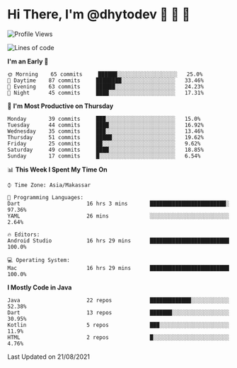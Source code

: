 # Hi There, I'm @dhytodev 👋 👋 👋

<!--
**DhytoDev/dhytodev** is a ✨ _special_ ✨ repository because its `README.md` (this file) appears on your GitHub profile.

Here are some ideas to get you started:

- 🔭 I’m currently working on ...
- 🌱 I’m currently learning ...
- 👯 I’m looking to collaborate on ...
- 🤔 I’m looking for help with ...
- 💬 Ask me about ...
- 📫 How to reach me: ...
- 😄 Pronouns: ...
- ⚡ Fun fact: ...
-->

<!--START_SECTION:waka-->
![Profile Views](http://img.shields.io/badge/Profile%20Views-1-blue)

![Lines of code](https://img.shields.io/badge/From%20Hello%20World%20I%27ve%20Written-283236%20lines%20of%20code-blue)

**I'm an Early 🐤** 

```text
🌞 Morning    65 commits     ██████░░░░░░░░░░░░░░░░░░░   25.0% 
🌆 Daytime    87 commits     ████████░░░░░░░░░░░░░░░░░   33.46% 
🌃 Evening    63 commits     ██████░░░░░░░░░░░░░░░░░░░   24.23% 
🌙 Night      45 commits     ████░░░░░░░░░░░░░░░░░░░░░   17.31%

```
📅 **I'm Most Productive on Thursday** 

```text
Monday       39 commits     ███░░░░░░░░░░░░░░░░░░░░░░   15.0% 
Tuesday      44 commits     ████░░░░░░░░░░░░░░░░░░░░░   16.92% 
Wednesday    35 commits     ███░░░░░░░░░░░░░░░░░░░░░░   13.46% 
Thursday     51 commits     █████░░░░░░░░░░░░░░░░░░░░   19.62% 
Friday       25 commits     ██░░░░░░░░░░░░░░░░░░░░░░░   9.62% 
Saturday     49 commits     ████░░░░░░░░░░░░░░░░░░░░░   18.85% 
Sunday       17 commits     █░░░░░░░░░░░░░░░░░░░░░░░░   6.54%

```


📊 **This Week I Spent My Time On** 

```text
⌚︎ Time Zone: Asia/Makassar

💬 Programming Languages: 
Dart                     16 hrs 3 mins       ████████████████████████░   97.36% 
YAML                     26 mins             ░░░░░░░░░░░░░░░░░░░░░░░░░   2.64%

🔥 Editors: 
Android Studio           16 hrs 29 mins      █████████████████████████   100.0%

💻 Operating System: 
Mac                      16 hrs 29 mins      █████████████████████████   100.0%

```

**I Mostly Code in Java** 

```text
Java                     22 repos            █████████████░░░░░░░░░░░░   52.38% 
Dart                     13 repos            ███████░░░░░░░░░░░░░░░░░░   30.95% 
Kotlin                   5 repos             ███░░░░░░░░░░░░░░░░░░░░░░   11.9% 
HTML                     2 repos             █░░░░░░░░░░░░░░░░░░░░░░░░   4.76%

```



 Last Updated on 21/08/2021
<!--END_SECTION:waka-->
